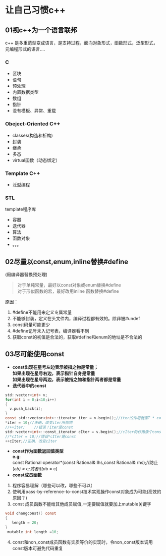 # 让自己习惯c++
## 01视c++为一个语言联邦
c++ 是多重范型变成语言，是支持过程，面向对象形式，函数形式，泛型形式，元编程形式的语言....
### C
- 区块
- 语句
- 预处理
- 内置数据类型
- 数组
- 指针
- 没有模板、异常、重载

### Obeject-Oriented C++
- classes(构造和析构)
- 封装
- 继承
- 多态
- virtual函数（动态绑定）

### Template C++
- 泛型编程

### STL
 template程序库
- 容器
- 迭代器
- 算法
- 函数对象
- 。。。

## 02尽量以const,enum,inline替换#define
(用编译器替换预处理)
> 对于单纯常量，最好以const对象或enum替换#define  
> 对于形似函数的宏，最好改用inline 函数替换#define   

原因：  
1. #define不能用来定义专属常量  
2. 不能够封装，定义在头文件内，编译过程都有效的。除非被#undef  
3. const码量可能更少  
4. #define记号未入记号表，编译器看不到
5. 获取const的初值是合法的，获取#define和enum的地址是不合法的  

## 03尽可能使用const
* **const出现在星号左边表示被指之物是常量；  
 如果出现在星号右边，表示指针自身是常量  
 如果出现在星号两边，表示被指之物和指针两者都是常量**
* **迭代器中的const**  
 ```c
 std::vector<int> v;
 for(int i = 0;i<10;i++)
 {
   v.push_back(i);
 }
 const std::vector<int>::iterator iter = v.begin();//iter的作用就像T * const(自身是常量)
 *iter = 10;//正确，改变iter所指物
 //++iter;    //错误！iter是const
 std::vector<int>::const_iterator cIter = v.begin();//cIter的作用像个const T *(被指之物是常量)
 //*cIter = 10;//错误*cIter是const
 ++cIter;//正确，改变cIter

 ```  

* **const作为函数返回值类型**  
**e.g**:  
const Rational operator*(const Rational& lhs,const Rational& rhs);//防止(a*b) = c;或者if(a*b = c)  
* **const成员函数**  
 1. 程序容易理解（哪些可以改，哪些不可以）
 2. 使利用pass-by-reference-to-const技术实现操作const对象成为可能(高效的原因？)
 3. const 成员函数不能给其他成员赋值,一定要赋值就要加上mutable关键字
 ```c
 void changconst() const
 {
    length = 20;
 }
  mutable int length =10;
 ```
 4. const和non_const成员函数有实质等价的实现时，令non_const版本调用const版本可避免代码重复

